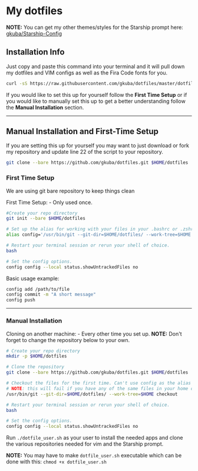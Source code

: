 # My __dotfiles__

__NOTE:__ You can get my other themes/styles for the Starship prompt here: [gkuba/Starship-Config][gkuba/Starship-Config]

[gkuba/Starship-Config]: https://github.com/gkuba/Starship-Configs

## Installation Info

Just copy and paste this command into your terminal and it will pull down my dotfiles and VIM configs as well as the Fira Code fonts for you.

```bash
curl -sS https://raw.githubusercontent.com/gkuba/dotfiles/master/dotfile_user.sh | bash
```

If you would like to set this up for yourself follow the __First Time Setup__ or if you would like to manually set this up to get a better understanding follow the __Manual Installation__ section.

___

## Manual Installation and First-Time Setup

If you are setting this up for yourself you may want to just download or fork my repository and update line 22 of the script to your repository.

```bash
git clone --bare https://github.com/gkuba/dotfiles.git $HOME/dotfiles
```

### First Time Setup

We are using git bare repository to keep things clean

First Time Setup: - Only used once.

```bash
#Create your repo directory
git init --bare $HOME/dotfiles

# Set up the alias for working with your files in your .bashrc or .zshrc
alias config='/usr/bin/git --git-dir=$HOME/dotfiles/ --work-tree=$HOME'

# Restart your terminal session or rerun your shell of choice.
bash

# Set the config options.
config config --local status.showUntrackedFiles no
```

Basic usage example:

```bash
config add /path/to/file
config commit -m "A short message"
config push
```

___

### Manual Installation

Cloning on another machine: - Every other time you set up.
__NOTE:__ Don't forget to change the repository below to your own.

```bash
# Create your repo directory
mkdir -p $HOME/dotfiles

# Clone the repository
git clone --bare https://github.com/gkuba/dotfiles.git $HOME/dotfiles

# Checkout the files for the first time. Can't use config as the alias isn't currently set. 
# NOTE: this will fail if you have any of the same files in your home dir such as a .bashrc.
/usr/bin/git --git-dir=$HOME/dotfiles/ --work-tree=$HOME checkout

# Restart your terminal session or rerun your shell of choice.
bash

# Set the config options.
config config --local status.showUntrackedFiles no

```

Run ```./dotfile_user.sh``` as your user to install the needed apps and clone the various repositories needed for vim and the Starship prompt.

__NOTE:__ You may have to make ```dotfile_user.sh``` executable which can be done with this:
```chmod +x dotfile_user.sh```
